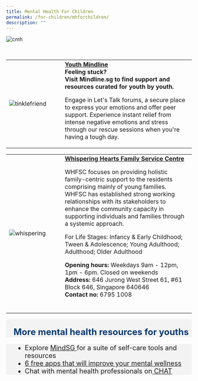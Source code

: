 ```yaml
---
title: Mental Health For Children
permalink: /for-children/mhforchildren/
description: ""
---
```

<img src="https://img.freepik.com/premium-vector/children-s-mental-health-concept-girls-suffering-happiness_99715-213.jpg?w=996" alt="cmh">
<p>
	
<br><p></p><table style="width:100%">
  <tbody><tr>
		
</tr><tr>
    <td style="width:30%">
      <img src="https://www.tinklefriend.sg/resources/front/template/tinklefriend/images/logo-tinkle-friend.png" alt="tinklefriend">
    </td>	
    <td style="width:70%">
			<b>	<a href="https://www.mindline.sg/youth/home" target="_blank">Youth Mindline </a></b>
   <br>
			<b>Feeling stuck? <br> Visit Mindline.sg to find support and resources curated for youth by youth. </b><p>
			  Engage in Let's Talk forums, a secure place to express your emotions and offer peer support. Experience instant relief from intense negative emotions and stress through our rescue sessions when you're having a tough day.
	<br></p><p></p></td>
		 
  </tr></tbody></table></p><p></p><p></p>


	
<table style="width:100%">
  <tbody><tr>
</tr>
		<tr>
    <td style="width:30%">
      <img src="https://viriya.org.sg/wp-content/uploads/2017/07/WHFSC-YEC-2018-Group-e1560440356492.jpg" alt="whispering">
    </td>	
    <td style="width:70%">
      			<b>	<a href="https://viriya.org.sg/our-services/family-services/whispering-hearts-family-service-centre/" target="_blank">Whispering Hearts Family Service Centre </a></b><br>
   <p>WHFSC focuses on providing holistic family-centric support to the residents comprising mainly of young families. WHFSC has established strong working relationships with its stakeholders to enhance the community capacity in supporting individuals and families through a systemic approach. </p><p> For Life Stages: Infancy &amp; Early Childhood; Tween &amp; Adolescence; Young Adulthood; Adulthood; Older Adulthood
			</p><p>
			<b> Opening hours: </b> Weekdays 9am - 12pm, 1pm - 6pm. Closed on weekends <br>
			<b> Address:</b> 646 Jurong West Street 61, #61 Block 646, Singapore 640646 <br>
			<b> Contact no: </b> 6795 1008 <br>
    <br></p></td>
  </tr></tbody></table><p></p><p></p><p></p>
	
	


<div style="font-size:24px; font-weight: 700; color: #063970; background-color: #f3f3f3; padding: 20px 0px 0px 20px;" class="row"> More mental health resources for youths </div>
<div style="font-size:18px ;background-color: #f3f3f3; padding: 0px 25px 0px 20px;" class="row">
	<ul>
		<li>Explore <a href="https://www.healthhub.sg/programmes/186/MindSG/Discover" target="_blank">MindSG </a> for a suite of self-care tools and resources
		</li><li><a href="https://youthopia.sg/read/six-free-apps-that-will-improve-your-mental-wellness/">6 free apps that will improve your mental wellness</a></li>
		<li>Chat with mental health professionals on<a href="https://www.imh.com.sg/CHAT/Get-Help/webCHAT/Pages/default.aspx"> CHAT</a></li>
	</ul>
</div>
